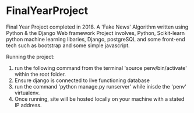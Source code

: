 # FinalYearProject
Final Year Project completed in 2018. A 'Fake News' Algorithm written using Python &amp; the Django Web framework
Project involves, Python, Scikit-learn python machine learning libaries, Django, postgreSQL and some front-end tech such as bootstrap and some simple javascript.

Running the project:
1) run the following command from the terminal 'source penv/bin/activate' within the root folder.
2) Ensure django is connected to live functioning database
3) run the command 'python manage.py runserver' while inisde the 'penv' virtualenv.
4) Once running, site will be hosted locally on your machine with a stated IP address.
